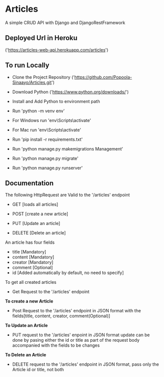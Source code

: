 # Articles

A simple CRUD API with Django and DjangoRestFramework

## Deployed Url in Heroku

('https://articles-web-api.herokuapp.com/articles')

## To run Locally

- Clone the Project Repository ('https://github.com/Popoola-Sinaayo/Articles.git')

- Download Python ('https://www.python.org/downloads/')

- Install and Add Python to environment path

- Run 'python -m venv env'

- For Windows run 'env\Scripts\activate'

- For Mac run 'env\Scripts\activate'

- Run 'pip install -r requirements.txt'

- Run 'python manage.py makemigrations Management'

- Run 'python manage.py migrate'

- Run 'python manage.py runserver'

## Documentation

The following HttpRequest are Valid to the '/articles' endpoint

- GET [loads all articles]

- POST [create a new article]

- PUT [Update an article]

- DELETE [Delete an article]

An article has four fields

- title [Mandatory]
- content [Mandatory]
- creator [Mandatory]
- comment [Optional]
- id [Added automatically by default, no need to specify]

To get all created articles

- Get Request to the '/articles' endpoint

**To create a new Article**

- Post Request to the '/articles' endpoint in JSON format with the fields[title, content, creator, comment(Optional)]

**To Update an Article**

- PUT request to the '/articles' enpoint in JSON format update can be done by pasing either the id or title as part of the request body accompanied with the fields to be changes

**To Delete an Article**

- DELETE request to the '/articles' endpoint in JSON format, pass only the Article id or title, not both
